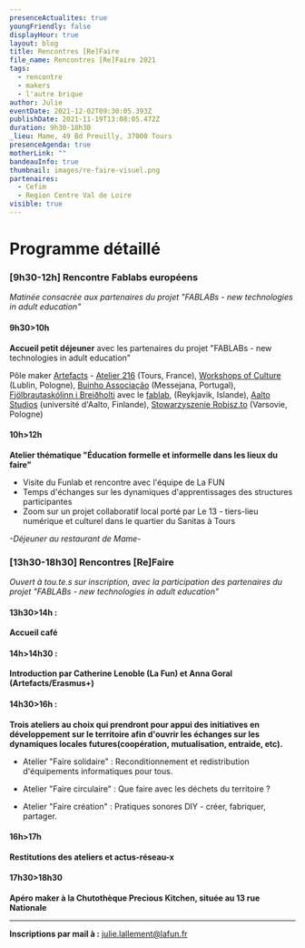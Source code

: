 ```yaml
---
presenceActualites: true
youngFriendly: false
displayHour: true
layout: blog
title: Rencontres [Re]Faire
file_name: Rencontres [Re]Faire 2021
tags:
  - rencontre
  - makers
  - l'autre brique
author: Julie
eventDate: 2021-12-02T09:30:05.393Z
publishDate: 2021-11-19T13:08:05.472Z
duration: 9h30-18h30
_lieu: Mame, 49 Bd Preuilly, 37000 Tours
presenceAgenda: true
motherLink: ""
bandeauInfo: true
thumbnail: images/re-faire-visuel.png
partenaires:
  - Cefim
  - Region Centre Val de Loire
visible: true
---
```

# Programme détaillé

### [9h30-12h] Rencontre Fablabs européens
*Matinée consacrée aux partenaires du projet "FABLABs - new technologies in adult education"*

#### 9h30>10h 
**Accueil petit déjeuner** avec les partenaires du projet "FABLABs - new technologies in adult education"

Pôle maker [Artefacts](https://artefacts.coop/) - [Atelier 216](https://www.atelier216.fr/contact) (Tours, France), [Workshops of Culture](https://en.warsztatykultury.pl/) (Lublin, Pologne), [Buinho Associação](https://buinho.pt/about/) (Messejana, Portugal), [Fjölbrautaskólinn i Breiðholti](https://www.fb.is/about-fb/) avec le [fablab](https://www.fablabs.io/labs/reykjavik), (Reykjavik, Islande),
[Aalto Studios](https://studios.aalto.fi/) (université d'Aalto, Finlande), [Stowarzyszenie Robisz.to](https://robisz.to/) (Varsovie, Pologne)

#### 10h>12h
**Atelier thématique "Éducation formelle et informelle dans les lieux du faire"**

* Visite du Funlab et rencontre avec l'équipe de La FUN
* Temps d'échanges sur les dynamiques d'apprentissages des
structures participantes
* Zoom sur un projet collaboratif local porté par Le 13 -
tiers-lieu numérique et culturel dans le quartier du
Sanitas à Tours

*-Déjeuner au restaurant de Mame-*


### [13h30-18h30] Rencontres [Re]Faire

*Ouvert à tou.te.s sur inscription, avec la participation des partenaires du projet "FABLABs - new technologies in adult education"*

#### 13h30>14h : 
**Accueil café**

#### 14h>14h30 : 
**Introduction par Catherine Lenoble (La Fun) et Anna Goral (Artefacts/Erasmus+)**

#### 14h30>16h : 
**Trois ateliers au choix qui prendront pour appui des initiatives en développement sur le territoire afin d'ouvrir les échanges sur les dynamiques locales futures(coopération, mutualisation, entraide, etc).**

* Atelier "Faire solidaire" : Reconditionnement et
redistribution d'équipements informatiques pour tous.

* Atelier "Faire circulaire" : Que faire avec les déchets
du territoire ?

* Atelier "Faire création" : Pratiques sonores DIY - créer, fabriquer, partager.

#### 16h>17h
**Restitutions des ateliers et actus-réseau-x**

#### 17h30>18h30 
**Apéro maker à la Chutothèque Precious Kitchen, située au 13 rue Nationale**

---

**Inscriptions par mail à :** julie.lallement@lafun.fr